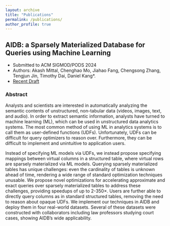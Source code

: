```yaml
---
layout: archive
title: "Publications"
permalink: /publications/
author_profile: true
---
```


## AIDB: a Sparsely Materialized Database for Queries using Machine Learning
* Submitted to ACM SIGMOD/PODS 2024
* Authors: Akash Mittal, Chenghao Mo, Jiahao Fang, Chengsong Zhang, Tengjun Jin, Timothy Dai, Daniel Kang*.
* [Recent Draft](https://JiahaoFang77.github.io/files/paper_aug.pdf)
  
### Abstract
Analysts and scientists are interested in automatically analyzing the semantic contents of unstructured, non-tabular data (videos, images, text, and audio). In order to extract semantic information, analysts have turned to machine learning (ML), which can be used in unstructured data analytics systems. The most common method of using ML in analytics systems is to call them as user-defined functions (UDFs). Unfortunately, UDFs can be difficult for query optimizers to reason over. Furthermore, they can be difficult to implement and unintuitive to application users.

Instead of specifying ML models via UDFs, we instead propose specifying mappings between virtual columns in a structured table, where virtual rows are sparsely materialized via ML models. Querying sparsely materialized tables has unique challenges: even the cardinality of tables is unknown ahead of time, rendering a wide range of standard optimization techniques unusable. We propose novel optimizations for accelerating approximate and exact queries over sparsely materialized tables to address these challenges, providing speedups of up to 2-350×. Users are further able to directly query columns as in standard structured tables, removing the need to reason about opaque UDFs. We implement our techniques in AIDB and deploy them in four real-world datasets. Several of these datasets were constructed with collaborators including law professors studying court cases, showing AIDB’s wide applicability.
